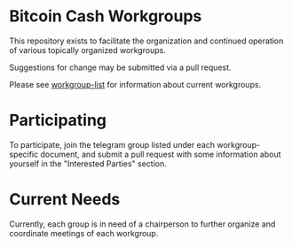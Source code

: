 # Bitcoin Cash Workgroups

This repository exists to facilitate the organization and continued operation
of various topically organized workgroups.  

Suggestions for change may be submitted via a pull request.

Please see [workgroup-list](workgroup-list.md) for information about current workgroups.

# Participating

To participate, join the telegram group listed under each workgroup-specific
document, and submit a pull request with some information about yourself in
the "Interested Parties" section.

# Current Needs

Currently, each group is in need of a chairperson to further organize and
coordinate meetings of each workgroup.
